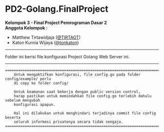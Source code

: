 # PD2-Golang.FinalProject
<b>Kelompok 3 - Final Project Pemrograman Dasar 2</b><br>
<b>Anggota Kelompok :</b>
<ul>
  <li>Matthew Tirtawidjaja (<a href="https://github.com/TIRTAGT">@TIRTAGT</a>)</li>
  <li>Katon Kurnia Wijaya (<a href="https://github.com/tonkaton">@tonkaton</a>)</li>
</ul>

----

Folder ini berisi file konfigurasi Project Golang Web Server ini.

----

```
=========================================================================================
	Untuk mengaktifkan konfigurasi, file config.go pada folder config/example/ perlu
	di copy ke folder config/

	Untuk keamanan saat bekerja dengan public version control,
	harap pastikan untuk memindahkan file config.go terlebih dahulu sebelum mengubah
	konfigurasi apapun.

	Hal ini dilakukan untuk menghindari terjadinya commit file config beserta
	seluruh informasi privatenya secara tidak sengaja.
=========================================================================================
```